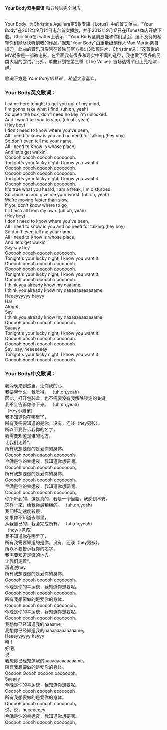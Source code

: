 

**Your Body双手简谱** 和五线谱完全对应。

_  
Your Body_ 为Christina Aguilera第5张专辑《Lotus》中的首支单曲。"Your
Body"在2012年9月14日电台首次播放，并于2012年9月17日在iTunes商店开放下载。Christina在Twitter上表示：“Your
Body这周五能和你们见面，迫不及待的希望你们能尽快听到我的作品。”据知"Your Body"由重量级制作人Max
Martin亲自操刀，此曲的音乐录影带在首映前官方推出3款预告片，Christina说：“这首歌的MV就像是一部微电影，在里面我有很多和现实中不同的造型，我也做了很多的另类大胆的尝试。”此外，单曲计划在第三季《The
Voice》首场选秀节目上亮相演绎。

  
歌词下方是 _Your Body钢琴谱_ ，希望大家喜欢。

### Your Body英文歌词：

I came here tonight to get you out of my mind,  
I'm gonna take what I find. (uh oh, yeah)  
So open the box, don't need no key I'm unlocked.  
And I won't tell you to stop. (uh oh, yeah)  
(Hey boy)  
I don't need to know where you've been,  
All I need to know is you and no need for talking.(hey boy)  
So don't even tell me your name,  
All I need to Know is whose place,  
And let's get walkin'.  
Oooooh ooooh oooooh oooooooh.  
Tonight's your lucky night, I know you want it.  
Oooooh ooooh oooooh oooooooh.  
Oooooh ooooh oooooh oooooooh.  
Tonight's your lucky night, I know you want it.  
Oooooh ooooh oooooh oooooooh.  
It's true what you heard, I am a freak, I'm disturbed.  
So come on and give me your worst. (uh oh, yeah)  
We're moving faster than slow,  
If you don't know where to go,  
I'll finish all from my own. (uh oh, yeah)  
(Hey boy)  
I don't need to know where you've been,  
All I need to know is you and no need for talking.(hey boy)  
So don't even tell me your name,  
All I need to Know is whose place,  
And let's get walkin'.  
Say say hey  
Oooooh ooooh oooooh oooooooh.  
Tonight's your lucky night, I know you want it.  
Oooooh ooooh oooooh oooooooh.  
Oooooh ooooh oooooh oooooooh.  
Tonight's your lucky night, I know you want it.  
Oooooh ooooh oooooh oooooooh.  
I think you already know my naaame.  
I think you already know my naaaaaaaaaaaame.  
Heeeyyyyyy heyyy  
Ha!  
Alright,  
Say  
I think you already know my naaaaaaaaaaaame.  
Oooooh ooooh oooooh oooooooh.  
Saaaay  
Tonight's your lucky night, I know you want it.  
Oooooh ooooh oooooh oooooooh.  
Oooooh ooooh oooooh oooooooh.  
Say, say, heeeeeeey  
Tonight's your lucky night, I know you want it.  
Oooooh ooooh oooooh oooooooh.

### Your Body中文歌词：

我今晚来到这里，让你我的心，  
我要带什么，我觉得。 （uh,oh,yeah）  
因此，打开包装盒，也不需要没有我解除锁定的关键。  
我不会告诉你停下来。 （uh,oh,yeah）  
（Hey小男孩）  
我不知道你在哪里了，  
所有我需要知道的是你，没有，还谈（hey男孩）。  
所以不要告诉我你的名字，  
我需要知道是谁的地方，  
让我们走着“。  
所有我想要做的是爱你的身体。  
Oooooh ooooh oooooh oooooooh。  
今晚是你的幸运夜，我知道你想要呢。  
Oooooh ooooh oooooh oooooooh。  
所有我想要做的是爱你的身体。  
Oooooh ooooh oooooh oooooooh。  
今晚是你的幸运夜，我知道你想要呢。  
Oooooh ooooh oooooh oooooooh。  
你所听到的，这是真的，我是一个怪胎，我感到不安。  
这样一来，给我你最糟糕的。 （uh,oh,yeah）  
我们移动速度较慢，  
如果你不知道去哪里，  
从我自己的，我会完成所有。 （uh,oh,yeah）  
（hey小男孩）  
我不知道你在哪里了，  
所有我需要知道的是你，没有，还谈（hey男孩）。  
所以不要告诉我你的名字，  
我需要知道是谁的地方，  
让我们走着“。  
再说说hey  
所有我想要做的是爱你的身体。  
Oooooh ooooh oooooh oooooooh。  
今晚是你的幸运夜，我知道你想要呢。  
Oooooh ooooh oooooh oooooooh。  
所有我想要做的是爱你的身体。  
Oooooh ooooh oooooh oooooooh。  
今晚是你的幸运夜，我知道你想要呢。  
Oooooh ooooh oooooh oooooooh。  
我想你已经知道我的naaame。  
我想你已经知道我的naaaaaaaaaaaame。  
Heeeyyyyyy heyyy  
哈！  
好吧，  
说  
我想你已经知道我的naaaaaaaaaaaame。  
所有我想要做的是爱你的身体。  
Oooooh Ooooh oooooh oooooooh。  
Saaaay  
今晚是你的幸运夜，我知道你想要呢。  
Oooooh ooooh oooooh oooooooh。  
所有我想要做的是爱你的身体。  
Oooooh ooooh oooooh oooooooh。  
说，说，heeeeeeey  
今晚是你的幸运夜，我知道你想要呢。  
Oooooh ooooh oooooh oooooooh。

